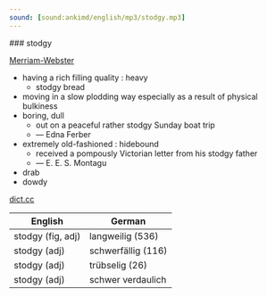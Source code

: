 ```yaml
---
sound: [sound:ankimd/english/mp3/stodgy.mp3]
---
```


\### stodgy

[Merriam-Webster](https://www.merriam-webster.com/dictionary/stodgy)

- having a rich filling quality : heavy
    - stodgy bread
- moving in a slow plodding way especially as a result of physical bulkiness
- boring, dull
    - out on a peaceful rather stodgy Sunday boat trip
    - — Edna Ferber
- extremely old-fashioned : hidebound
    - received a pompously Victorian letter from his stodgy father
    - — E. E. S. Montagu
- drab
- dowdy

[dict.cc](https://www.dict.cc/stodgy)

| English        | German       |
| -------------- | ------------ |
| stodgy (fig, adj) | langweilig (536) |
| stodgy (adj) | schwerfällig (116) |
| stodgy (adj) | trübselig (26) |
| stodgy (adj) | schwer verdaulich |

